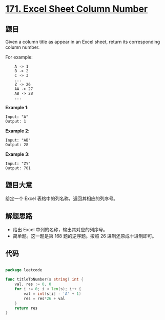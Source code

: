# [171. Excel Sheet Column Number](https://leetcode.com/problems/excel-sheet-column-number/)


## 题目

Given a column title as appear in an Excel sheet, return its corresponding column number.

For example:

```
    A -> 1
    B -> 2
    C -> 3
    ...
    Z -> 26
    AA -> 27
    AB -> 28 
    ...
```

**Example 1**:

```
Input: "A"
Output: 1
```

**Example 2**:

```
Input: "AB"
Output: 28
```

**Example 3**:

```
Input: "ZY"
Output: 701
```

## 题目大意

给定一个 Excel 表格中的列名称，返回其相应的列序号。


## 解题思路

- 给出 Excel 中列的名称，输出其对应的列序号。
- 简单题。这一题是第 168 题的逆序题。按照 26 进制还原成十进制即可。

## 代码

```go

package leetcode

func titleToNumber(s string) int {
    val, res := 0, 0
    for i := 0; i < len(s); i++ {
        val = int(s[i] - 'A' + 1)
        res = res*26 + val
    }
    return res
}

```